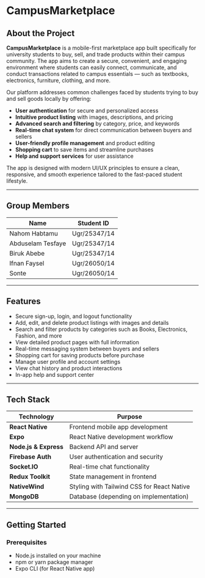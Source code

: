 # CampusMarketplace

## About the Project

**CampusMarketplace** is a mobile-first marketplace app built specifically for university students to buy, sell, and trade products within their campus community. The app aims to create a secure, convenient, and engaging environment where students can easily connect, communicate, and conduct transactions related to campus essentials — such as textbooks, electronics, furniture, clothing, and more.

Our platform addresses common challenges faced by students trying to buy and sell goods locally by offering:

- **User authentication** for secure and personalized access  
- **Intuitive product listing** with images, descriptions, and pricing  
- **Advanced search and filtering** by category, price, and keywords  
- **Real-time chat system** for direct communication between buyers and sellers  
- **User-friendly profile management** and product editing  
- **Shopping cart** to save items and streamline purchases  
- **Help and support services** for user assistance

The app is designed with modern UI/UX principles to ensure a clean, responsive, and smooth experience tailored to the fast-paced student lifestyle.

---

## Group Members

| Name              | Student ID    |
|-------------------|-------------- |
| Nahom Habtamu     | Ugr/25347/14  |
| Abduselam Tesfaye | Ugr/25347/14  |
| Biruk Abebe       | Ugr/25347/14  |
| Ifnan Faysel      | Ugr/26050/14  |
| Sonte             | Ugr/26050/14  |

---

## Features

- Secure sign-up, login, and logout functionality  
- Add, edit, and delete product listings with images and details  
- Search and filter products by categories such as Books, Electronics, Fashion, and more  
- View detailed product pages with full information  
- Real-time messaging system between buyers and sellers  
- Shopping cart for saving products before purchase  
- Manage user profile and account settings  
- View chat history and product interactions  
- In-app help and support center

---

## Tech Stack

| Technology                 | Purpose                                        |
|----------------------------|------------------------------------------------|
| **React Native**           | Frontend mobile app development                 |
| **Expo**                   | React Native development workflow               |
| **Node.js & Express**      | Backend API and server                           |
| **Firebase Auth**          | User authentication and security                 |
| **Socket.IO**              | Real-time chat functionality          |
| **Redux Toolkit**          | State management in frontend                      |
| **NativeWind**             | Styling with Tailwind CSS for React Native        |
| **MongoDB**                | Database (depending on implementation)            |

---

## Getting Started

### Prerequisites

- Node.js installed on your machine  
- npm or yarn package manager  
- Expo CLI (for React Native app)  

